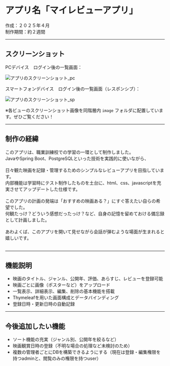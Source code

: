 # アプリ名「マイレビューアプリ」
作成：２０２５年４月<br>
制作期間：約２週間

<hr>

## スクリーンショット

PCデバイス　ログイン後の一覧画面：

![アプリのスクリーンショット_pc](image/ss_list_pc.jpg)

スマートフォンデバイス　ログイン後の一覧画面（レスポンシブ）：

![アプリのスクリーンショット_sp](image/ss_list_sp.jpg)

※各ビューのスクリーンショット画像を同階層内 `image` フォルダに配置しています。ぜひご覧ください！
 
<hr>

## 制作の経緯

このアプリは、職業訓練校での学習の一環として制作しました。<br> 
JavaやSpring Boot、PostgreSQLといった技術を実践的に使いながら、<br>  
日々観た映画を記録・管理するためのシンプルなレビューアプリを目指しています。<br> 
内部機能は学習時にテスト制作したものを土台に、html、css、javascriptを充実させてアップデートした仕様です。<br> 
<br>
このアプリの計画の発端は「おすすめの映画ある？」にすぐ答えたい自らの希望でした。<br>
何観たっけ？どういう感想だったっけ？など、自身の記憶を留めておける備忘録として計画しました。<br>  
あわよくば、このアプリを開いて見せながら会話が弾むような場面が生まれると嬉しいです。<br>
<br>
<hr>

## 機能説明

- 映画のタイトル、ジャンル、公開年、評価、あらすじ、レビューを登録可能
- 映画ごとに画像（ポスターなど）をアップロード
- 一覧表示、詳細表示、編集、削除の基本機能を搭載
- Thymeleafを用いた画面構成とデータバインディング
- 登録日時・更新日時の自動記録

<hr>

## 今後追加したい機能

- ソート機能の充実（ジャンル別、公開年を絞るなど）
- 映画観賞日時の登録（不明な場合の処理など未検討のため）
- 複数の管理者ごとにDBを構築できるようにする（現在は登録・編集権限を持つadminと、閲覧のみの権限を持つuser）
